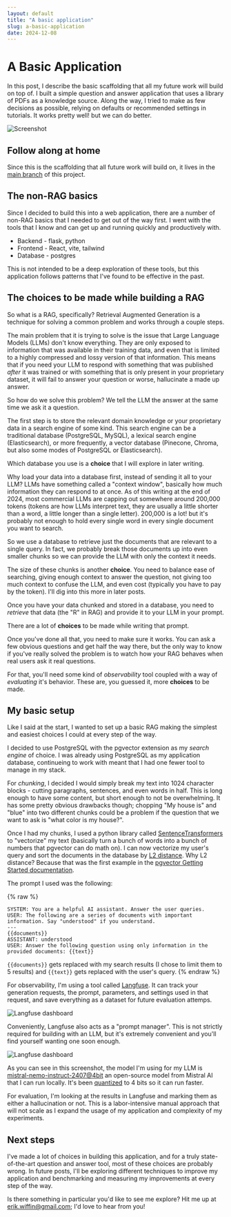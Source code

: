 ```yaml
---
layout: default
title: "A basic application"
slug: a-basic-application
date: 2024-12-08
---
```

# A Basic Application

In this post, I describe the basic scaffolding that all my future work will build on top of. I built a simple question and answer application that uses a library of PDFs as a knowledge source. Along the way, I tried to make as few decisions as possible, relying on defaults or recommended settings in tutorials. It works pretty well! but we can do better.

![Screenshot](/rag-playground/assets/screenshot-what-is-a-rag.png)

## Follow along at home

Since this is the scaffolding that all future work will build on, it lives in the [main branch](https://github.com/erikwiffin/rag-playground) of this project.

## The non-RAG basics

Since I decided to build this into a web application, there are a number of non-RAG basics that I needed to get out of the way first. I went with the tools that I know and can get up and running quickly and productively with.

* Backend - flask, python
* Frontend - React, vite, tailwind
* Database - postgres

This is not intended to be a deep exploration of these tools, but this application follows patterns that I've found to be effective in the past.

## The choices to be made while building a RAG

So what is a RAG, specifically? Retrieval Augmented Generation is a technique for solving a common problem and works through a couple steps.

The main problem that it is trying to solve is the issue that Large Language Models (LLMs) don't know everything. They are only exposed to information that was available in their training data, and even that is limited to a highly compressed and lossy version of that information. This means that if you need your LLM to respond with something that was published _after_ it was trained or with something that is only present in your proprietary dataset, it will fail to answer your question or worse, hallucinate a made up answer.

So how do we solve this problem? We tell the LLM the answer at the same time we ask it a question.

The first step is to store the relevant domain knowledge or your proprietary data in a search engine of some kind. This search engine can be a traditional database (PostgreSQL, MySQL), a lexical search engine (Elasticsearch), or more frequently, a vector database (Pinecone, Chroma, but also some modes of PostgreSQL or Elasticsearch).

Which database you use is a **choice** that I will explore in later writing.

Why load your data into a database first, instead of sending it all to your LLM? LLMs have something called a "context window", basically how much information they can respond to at once. As of this writing at the end of 2024, most commercial LLMs are capping out somewhere around 200,000 tokens (tokens are how LLMs interpret text, they are usually a little shorter than a word, a little longer than a single letter). 200,000 is a lot! but it's probably not enough to hold every single word in every single document you want to search.

So we use a database to retrieve just the documents that are relevant to a single query. In fact, we probably break those documents up into even smaller chunks so we can provide the LLM with only the context it needs.

The size of these chunks is another **choice**. You need to balance ease of searching, giving enough context to answer the question, not giving too much context to confuse the LLM, and even cost (typically you have to pay by the token). I'll dig into this more in later posts.

Once you have your data chunked and stored in a database, you need to _retrieve_ that data (the "R" in RAG) and provide it to your LLM in your prompt.

There are a lot of **choices** to be made while writing that prompt.

Once you've done all that, you need to make sure it works. You can ask a few obvious questions and get half the way there, but the only way to know if you've really solved the problem is to watch how your RAG behaves when real users ask it real questions.

For that, you'll need some kind of _observability_ tool coupled with a way of _evaluating_ it's behavior. These are, you guessed it, more **choices** to be made.

## My basic setup

Like I said at the start, I wanted to set up a basic RAG making the simplest and easiest choices I could at every step of the way.

I decided to use PostgreSQL with the pgvector extension as my _search engine_ of choice. I was already using PostgreSQL as my application database, continueing to work with meant that I had one fewer tool to manage in my stack.

For _chunking_, I decided I would simply break my text into 1024 character blocks - cutting paragraphs, sentences, and even words in half. This is long enough to have some content, but short enough to not be overwhelming. It has some pretty obvious drawbacks though; chopping "My house is" and "blue" into two different chunks could be a problem if the question that we want to ask is "what color is my house?".

Once I had my chunks, I used a python library called [SentenceTransformers](https://sbert.net/) to "vectorize" my text (basically turn a bunch of words into a bunch of numbers that pgvector can do math on). I can now vectorize my user's query and sort the documents in the database by [L2 distance](https://en.wikipedia.org/wiki/Euclidean_distance). Why L2 distance? Because that was the first example in the [pgvector Getting Started documentation](https://github.com/pgvector/pgvector?tab=readme-ov-file#getting-started).

The prompt I used was the following:

{% raw %}
```
SYSTEM: You are a helpful AI assistant. Answer the user queries.
USER: The following are a series of documents with important information. Say "understood" if you understand.
---
{{documents}}
ASSISTANT: understood
USER: Answer the following question using only information in the provided documents: {{text}}
```

`{{documents}}` gets replaced with my search results (I chose to limit them to 5 results) and `{{text}}` gets replaced with the user's query.
{% endraw %}

For observability, I'm using a tool called [Langfuse](https://langfuse.com/). It can track your generation requests, the prompt, parameters, and settings used in that request, and save everything as a dataset for future evaluation attemps.

![Langfuse dashboard](/rag-playground/assets/screenshot-langfuse-dashboard.png)

Conveniently, Langfuse also acts as a "prompt manager". This is not strictly required for building with an LLM, but it's extremely convenient and you'll find yourself wanting one soon enough.

![Langfuse dashboard](/rag-playground/assets/screenshot-langfuse-prompt-manager.png)

As you can see in this screenshot, the model I'm using for my LLM is [mistral-nemo-instruct-2407@4bit](https://huggingface.co/mistralai/Mistral-Nemo-Instruct-2407) an open-source model from Mistral AI that I can run locally. It's been [quantized](https://www.infoworld.com/article/2336947/what-is-model-quantization-smaller-faster-llms.html) to 4 bits so it can run faster.

For evaluation, I'm looking at the results in Langfuse and marking them as either a hallucination or not. This is a labor-intensive manual approach that will not scale as I expand the usage of my application and complexity of my experiments.

## Next steps

I've made a lot of choices in building this application, and for a truly state-of-the-art question and answer tool, most of these choices are probably wrong. In future posts, I'll be exploring different techniques to improve my application and benchmarking and measuring my improvements at every step of the way.

Is there something in particular you'd like to see me explore? Hit me up at [erik.wiffin@gmail.com](mailto:erik.wiffin@gmail.com); I'd love to hear from you!